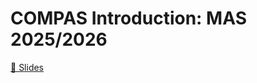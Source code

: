 # COMPAS Introduction: MAS 2025/2026

[🎦 Slides](https://docs.google.com/presentation/d/1Sv9Yyys9Ud5o9Huc6GJtrD2rFueIHChBNAs1Dag9dQo/edit?usp=sharing)
